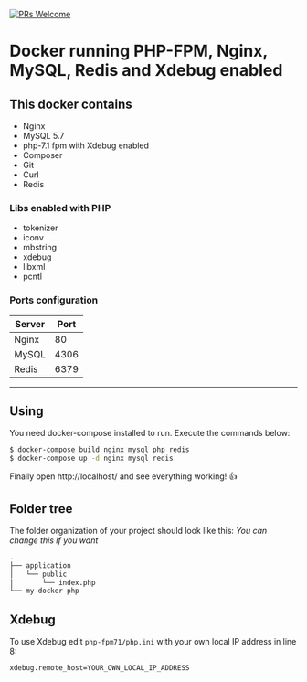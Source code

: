 [![PRs Welcome](https://img.shields.io/badge/PRs-welcome-brightgreen.svg?style=flat-square)](http://makeapullrequest.com)

# Docker running PHP-FPM, Nginx, MySQL, Redis and Xdebug enabled

## This docker contains
- Nginx
- MySQL 5.7
- php-7.1 fpm with Xdebug enabled
- Composer
- Git
- Curl
- Redis

### Libs enabled with PHP
- tokenizer
- iconv
- mbstring
- xdebug
- libxml
- pcntl

### Ports configuration

| Server     | Port |
|------------|------|
| Nginx      | 80   |
| MySQL      | 4306 |
| Redis      | 6379 |

---

## Using

You need docker-compose installed to run. Execute the commands below:

```sh
$ docker-compose build nginx mysql php redis
$ docker-compose up -d nginx mysql redis
```

Finally open http://localhost/ and see everything working! 👍

## Folder tree

The folder organization of your project should look like this:
*You can change this if you want* 

```sh
.
├── application
│   └── public
│       └── index.php
└── my-docker-php
```

## Xdebug

To use Xdebug edit `php-fpm71/php.ini` with your own local IP address in line 8:

```sh
xdebug.remote_host=YOUR_OWN_LOCAL_IP_ADDRESS
```
